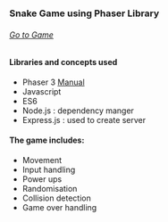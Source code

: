 ### Snake Game using Phaser Library
###### [Go to Game]()
#### Libraries and concepts used
* Phaser 3 [Manual](https://phaser.io/learn)
* Javascript
* ES6
* Node.js : dependency manger
* Express.js : used to create server

#### The game includes:
* Movement
* Input handling
* Power ups
* Randomisation
* Collision detection
* Game over handling
